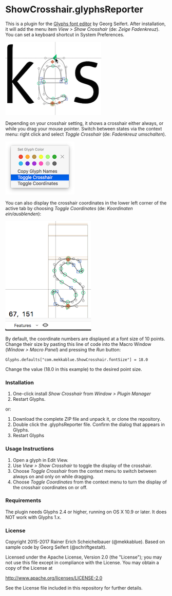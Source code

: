 # ShowCrosshair.glyphsReporter

This is a plugin for the [Glyphs font editor](http://glyphsapp.com/) by Georg Seifert. After installation, it will add the menu item *View > Show Crosshair* (de: *Zeige Fadenkreuz*). You can set a keyboard shortcut in System Preferences.

![Crosshair.](ShowCrosshair.png "Show Crosshair Screenshot")

Depending on your crosshair setting, it shows a crosshair either always, or while you drag your mouse pointer. Switch between states via the context menu: right click and select *Toggle Crosshair* (de: *Fadenkreuz umschalten*).

![ToggleCrosshair](ToggleCrosshair.png "Toggle Crosshair modes")

You can also display the crosshair coordinates in the lower left corner of the active tab by choosing *Toggle Coordinates* (de: *Koordinaten ein/ausblenden*):

![Coordinates](Coordinates.png "Show Coordinate")

By default, the coordinate numbers are displayed at a font size of 10 points. Change their size by pasting this line of code into the Macro Window (*Window > Macro Panel*) and pressing the *Run* button:

    Glyphs.defaults["com.mekkablue.ShowCrosshair.fontSize"] = 18.0

Change the value (18.0 in this example) to the desired point size.

### Installation


1. One-click install *Show Crosshair* from *Window > Plugin Manager*
2. Restart Glyphs.

or: 

1. Download the complete ZIP file and unpack it, or clone the repository.
2. Double click the .glyphsReporter file. Confirm the dialog that appears in Glyphs.
3. Restart Glyphs

### Usage Instructions

1. Open a glyph in Edit View.
2. Use *View > Show Crosshair* to toggle the display of the crosshair.
3. Choose *Toggle Crosshair* from the context menu to switch between always on and only on while dragging.
4. Choose *Toggle Coordinates* from the context menu to turn the display of the crosshair coordinates on or off.

### Requirements

The plugin needs Glyphs 2.4 or higher, running on OS X 10.9 or later. It does NOT work with Glyphs 1.x.

### License

Copyright 2015-2017 Rainer Erich Scheichelbauer (@mekkablue).
Based on sample code by Georg Seifert (@schriftgestalt).

Licensed under the Apache License, Version 2.0 (the "License");
you may not use this file except in compliance with the License.
You may obtain a copy of the License at

http://www.apache.org/licenses/LICENSE-2.0

See the License file included in this repository for further details.
